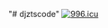 "# djztscode" 
<a href="https://996.icu"><img src="https://img.shields.io/badge/link-996.icu-red.svg" alt="996.icu" /></a>
